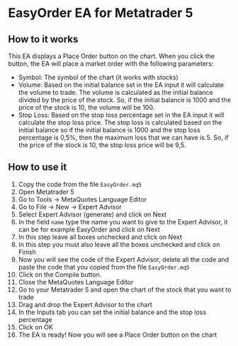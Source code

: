 # EasyOrder EA for Metatrader 5


## How to it works

This EA displays a Place Order button on the chart. When you click the button, the EA will place a market order with the following parameters:
- Symbol: The symbol of the chart (it works with stocks)
- Volume: Based on the initial balance set in the EA input it will calculate the volume to trade. The volume is calculated as the initial balance divided by the price of the stock. So, if the initial balance is 1000 and the price of the stock is 10, the volume will be 100.
- Stop Loss: Based on the stop loss percentage set in the EA input it will calculate the stop loss price. The stop loss is calculated based on the initial balance so if the initial balance is 1000 and the stop loss percentage is 0,5%, then the maximum loss that we can have is 5. So, if the price of the stock is 10, the stop loss price will be 9,5.

## How to use it

1. Copy the code from the file `EasyOrder.mq5`
2. Open Metatrader 5
3. Go to Tools -> MetaQuotes Language Editor
4. Go to File -> New -> Expert Advisor
5. Select Expert Advisor (generate) and click on Next
6. In the field `name` type the name you want to give to the Expert Advisor, it can be for example EasyOrder and click on Next
7. In this step leave all boxes unchecked and click on Next
8. In this step you must also leave all the boxes unchecked and click on Finish
9. Now you will see the code of the Expert Advisor, delete all the code and paste the code that you copied from the file `EasyOrder.mq5`
10. Click on the Compile button.
11. Close the MetaQuotes Language Editor
12. Go to your Metatrader 5 and open the chart of the stock that you want to trade
13. Drag and drop the Expert Advisor to the chart
14. In the Inputs tab you can set the initial balance and the stop loss percentage
15. Click on OK
16. The EA is ready! Now you will see a Place Order button on the chart
